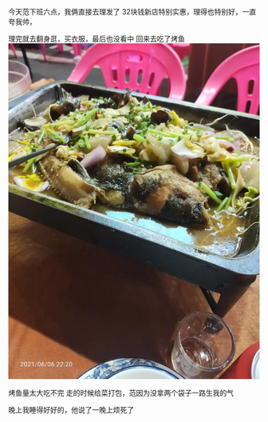 今天范下班六点，我俩直接去理发了
32块钱新店特别实惠，理得也特别好，一直夸我帅，

理完就去翻身逛，买衣服，最后也没看中
回来去吃了烤鱼
![](../img/6904315-129a99fdfdb5e701.jpg)

烤鱼量太大吃不完
走的时候给菜打包，范因为没拿两个袋子一路生我的气

晚上我睡得好好的，他说了一晚上烦死了
